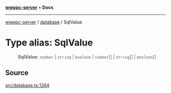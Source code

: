 [**wwppc-server**](../../README.md) • **Docs**

***

[wwppc-server](../../modules.md) / [database](../README.md) / SqlValue

# Type alias: SqlValue

> **SqlValue**: `number` \| `string` \| `boolean` \| `number`[] \| `string`[] \| `boolean`[]

## Source

[src/database.ts:1264](https://github.com/WWPPC/WWPPC-server/blob/db20055e35fd52dcfa5e227481f94ec317e29b6f/src/database.ts#L1264)
